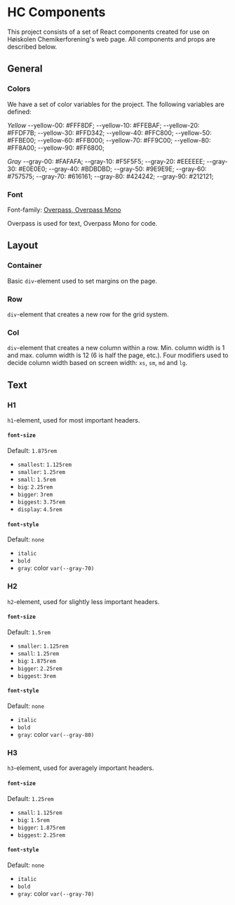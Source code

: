 # HC Components

This project consists of a set of React components created for use on Høiskolen Chemikerforening's web page. All components and props are described below.

## General

### Colors
We have a set of color variables for the project. The following variables are defined:

*Yellow*
--yellow-00: #FFF8DF;
--yellow-10: #FFEBAF;
--yellow-20: #FFDF7B;
--yellow-30: #FFD342;
--yellow-40: #FFC800;
--yellow-50: #FFBE00;
--yellow-60: #FFB000;
--yellow-70: #FF9C00;
--yellow-80: #FF8A00;
--yellow-90: #FF6800;

*Gray*
--gray-00: #FAFAFA;
--gray-10: #F5F5F5;
--gray-20: #EEEEEE;
--gray-30: #E0E0E0;
--gray-40: #BDBDBD;
--gray-50: #9E9E9E;
--gray-60: #757575;
--gray-70: #616161;
--gray-80: #424242;
--gray-90: #212121;

### Font
Font-family: [Overpass, Overpass Mono](https://delvefonts.com/fonts/overpass)

Overpass is used for text, Overpass Mono for code.

## Layout

### Container
Basic `div`-element used to set margins on the page.

### Row
`div`-element that creates a new row for the grid system.

### Col
`div`-element that creates a new column within a row. Min. column width is 1 and max. column width is 12 (6 is half the page, etc.). Four modifiers used to decide column width based on screen width: `xs`, `sm`, `md` and `lg`.

## Text

### H1
`h1`-element, used for most important headers.

#### `font-size`
Default: `1.875rem`
- `smallest`: `1.125rem`
- `smaller`: `1.25rem`
- `small`: `1.5rem`
- `big`: `2.25rem`
- `bigger`: `3rem`
- `biggest`: `3.75rem`
- `display`: `4.5rem`

#### `font-style`
Default: `none`
- `italic`
- `bold`
- `gray`: color `var(--gray-70)`


### H2
`h2`-element, used for slightly less important headers.

#### `font-size`
Default: `1.5rem`
- `smaller`: `1.125rem`
- `small`: `1.25rem`
- `big`: `1.875rem`
- `bigger`: `2.25rem`
- `biggest`: `3rem`

#### `font-style`
Default: `none`
- `italic`
- `bold`
- `gray`: color `var(--gray-80)`


### H3
`h3`-element, used for averagely important headers.

#### `font-size`
Default: `1.25rem`
- `small`: `1.125rem`
- `big`: `1.5rem`
- `bigger`: `1.875rem`
- `biggest`: `2.25rem`

#### `font-style`
Default: `none`
- `italic`
- `bold`
- `gray`: color `var(--gray-70)`